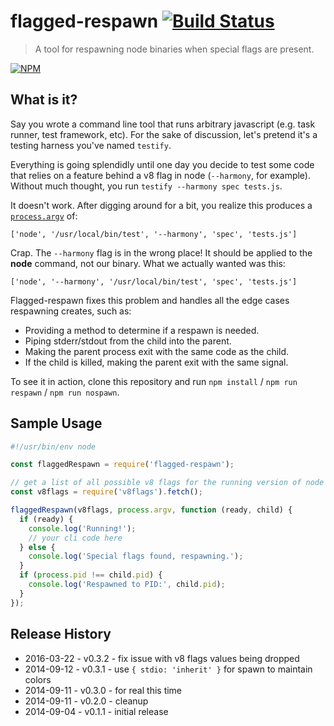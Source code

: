 # flagged-respawn [![Build Status](https://secure.travis-ci.org/js-cli/js-flagged-respawn.svg)](http://travis-ci.org/js-cli/js-flagged-respawn)
> A tool for respawning node binaries when special flags are present.

[![NPM](https://nodei.co/npm/flagged-respawn.png)](https://nodei.co/npm/flagged-respawn/)

## What is it?

Say you wrote a command line tool that runs arbitrary javascript (e.g. task runner, test framework, etc). For the sake of discussion, let's pretend it's a testing harness you've named `testify`.

Everything is going splendidly until one day you decide to test some code that relies on a feature behind a v8 flag in node (`--harmony`, for example).  Without much thought, you run `testify --harmony spec tests.js`.

It doesn't work. After digging around for a bit, you realize this produces a [`process.argv`](http://nodejs.org/docs/latest/api/process.html#process_process_argv) of:

`['node', '/usr/local/bin/test', '--harmony', 'spec', 'tests.js']`

Crap. The `--harmony` flag is in the wrong place! It should be applied to the **node** command, not our binary. What we actually wanted was this:

`['node', '--harmony', '/usr/local/bin/test', 'spec', 'tests.js']`

Flagged-respawn fixes this problem and handles all the edge cases respawning creates, such as:
- Providing a method to determine if a respawn is needed.
- Piping stderr/stdout from the child into the parent.
- Making the parent process exit with the same code as the child.
- If the child is killed, making the parent exit with the same signal.

To see it in action, clone this repository and run `npm install` / `npm run respawn` / `npm run nospawn`.

## Sample Usage

```js
#!/usr/bin/env node

const flaggedRespawn = require('flagged-respawn');

// get a list of all possible v8 flags for the running version of node
const v8flags = require('v8flags').fetch();

flaggedRespawn(v8flags, process.argv, function (ready, child) {
  if (ready) {
    console.log('Running!');
    // your cli code here
  } else {
    console.log('Special flags found, respawning.');
  }
  if (process.pid !== child.pid) {
    console.log('Respawned to PID:', child.pid);
  }
});

```

## Release History

* 2016-03-22 - v0.3.2 - fix issue with v8 flags values being dropped
* 2014-09-12 - v0.3.1 - use `{ stdio: 'inherit' }` for spawn to maintain colors
* 2014-09-11 - v0.3.0 - for real this time
* 2014-09-11 - v0.2.0 - cleanup
* 2014-09-04 - v0.1.1 - initial release
